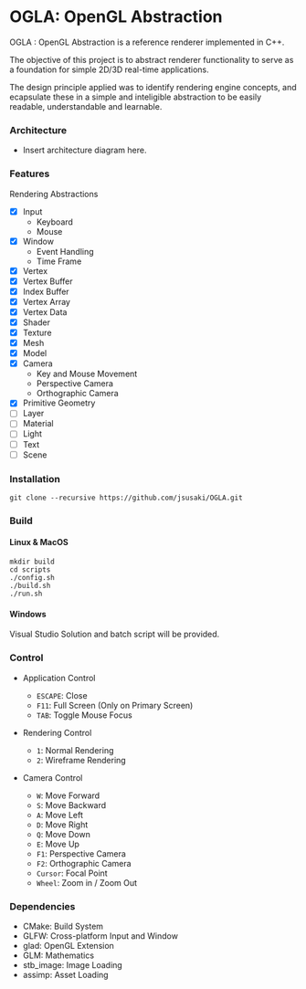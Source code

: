 # OGLA: OpenGL Abstraction
OGLA : OpenGL Abstraction is a reference renderer implemented in C++. 

The objective of this project is to abstract renderer functionality to serve as a foundation for simple 2D/3D real-time applications.

The design principle applied was to identify rendering engine concepts, and ecapsulate these in a simple and inteligible abstraction to be easily readable, understandable and learnable.

### Architecture

- Insert architecture diagram here.

### Features

Rendering Abstractions

- [x] Input
    - Keyboard
    - Mouse
- [x] Window
    - Event Handling
    - Time Frame
- [x] Vertex
- [x] Vertex Buffer
- [x] Index Buffer
- [x] Vertex Array
- [x] Vertex Data
- [x] Shader
- [x] Texture
- [x] Mesh
- [x] Model
- [x] Camera
    - Key and Mouse Movement
    - Perspective Camera
    - Orthographic Camera
- [x] Primitive Geometry
- [ ] Layer
- [ ] Material
- [ ] Light
- [ ] Text
- [ ] Scene

### Installation

```
git clone --recursive https://github.com/jsusaki/OGLA.git
```

### Build

#### Linux & MacOS

```
mkdir build
cd scripts
./config.sh
./build.sh
./run.sh
```

#### Windows

Visual Studio Solution and batch script will be provided.

### Control

- Application Control
    - `ESCAPE`: Close
    - `F11`: Full Screen (Only on Primary Screen)
    - `TAB`: Toggle Mouse Focus

- Rendering Control
    - `1`: Normal Rendering
    - `2`: Wireframe Rendering

- Camera Control
    - `W`: Move Forward
    - `S`: Move Backward
    - `A`: Move Left
    - `D`: Move Right
    - `Q`: Move Down
    - `E`: Move Up
    - `F1`: Perspective Camera
    - `F2`: Orthographic Camera
    - `Cursor`: Focal Point
    - `Wheel`: Zoom in / Zoom Out

### Dependencies

- CMake: Build System
- GLFW: Cross-platform Input and Window
- glad: OpenGL Extension
- GLM: Mathematics
- stb_image: Image Loading
- assimp: Asset Loading
